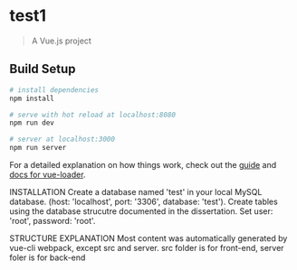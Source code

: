 # test1

> A Vue.js project

## Build Setup

``` bash
# install dependencies
npm install

# serve with hot reload at localhost:8080
npm run dev

# server at localhost:3000
npm run server

```

For a detailed explanation on how things work, check out the [guide](http://vuejs-templates.github.io/webpack/) and [docs for vue-loader](http://vuejs.github.io/vue-loader).

INSTALLATION
Create a database named 'test' in your local MySQL database. (host: 'localhost', port: '3306', database: 'test'). Create tables using the database strucutre documented in the dissertation. Set user: 'root', password: 'root'.

STRUCTURE EXPLANATION
Most content was automatically generated by vue-cli webpack, except src and server. src folder is for front-end, server foler is for back-end
